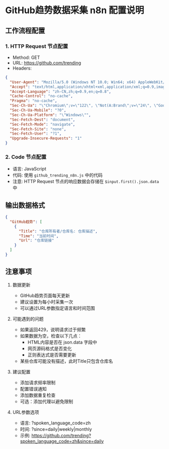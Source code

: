 # GitHub趋势数据采集 n8n 配置说明

## 工作流程配置

### 1. HTTP Request 节点配置
- Method: GET
- URL: https://github.com/trending
- Headers:
```json
{
  "User-Agent": "Mozilla/5.0 (Windows NT 10.0; Win64; x64) AppleWebKit/537.36 (KHTML, like Gecko) Chrome/122.0.0.0 Safari/537.36",
  "Accept": "text/html,application/xhtml+xml,application/xml;q=0.9,image/avif,image/webp,image/apng,*/*;q=0.8,application/signed-exchange;v=b3;q=0.7",
  "Accept-Language": "zh-CN,zh;q=0.9,en;q=0.8",
  "Cache-Control": "no-cache",
  "Pragma": "no-cache",
  "Sec-Ch-Ua": "\"Chromium\";v=\"122\", \"Not(A:Brand\";v=\"24\", \"Google Chrome\";v=\"122\"",
  "Sec-Ch-Ua-Mobile": "?0",
  "Sec-Ch-Ua-Platform": "\"Windows\"",
  "Sec-Fetch-Dest": "document",
  "Sec-Fetch-Mode": "navigate",
  "Sec-Fetch-Site": "none",
  "Sec-Fetch-User": "?1",
  "Upgrade-Insecure-Requests": "1"
}
```

### 2. Code 节点配置
- 语言: JavaScript
- 代码: 使用 `github_trending_n8n.js` 中的代码
- 注意: HTTP Request 节点的响应数据会存储在 `$input.first().json.data` 中

## 输出数据格式
```json
{
  "GitHub趋势": [
    {
      "Title": "仓库所有者/仓库名: 仓库描述",
      "Time": "当前时间",
      "Url": "仓库链接"
    }
  ]
}
```

## 注意事项

1. 数据更新
   - GitHub趋势页面每天更新
   - 建议设置为每小时采集一次
   - 可以通过URL参数指定语言和时间范围

2. 可能遇到的问题
   - 如果返回429，说明请求过于频繁
   - 如果数据为空，检查以下几点：
     * HTML内容是否在 json.data 字段中
     * 网页源码格式是否变化
     * 正则表达式是否需要更新
   - 某些仓库可能没有描述，此时Title只包含仓库名

3. 建议配置
   - 添加请求频率限制
   - 配置错误通知
   - 添加数据重复检查
   - 可选：添加代理以避免限制

4. URL参数选项
   - 语言: ?spoken_language_code=zh
   - 时间: ?since=daily|weekly|monthly
   - 示例: https://github.com/trending?spoken_language_code=zh&since=daily 